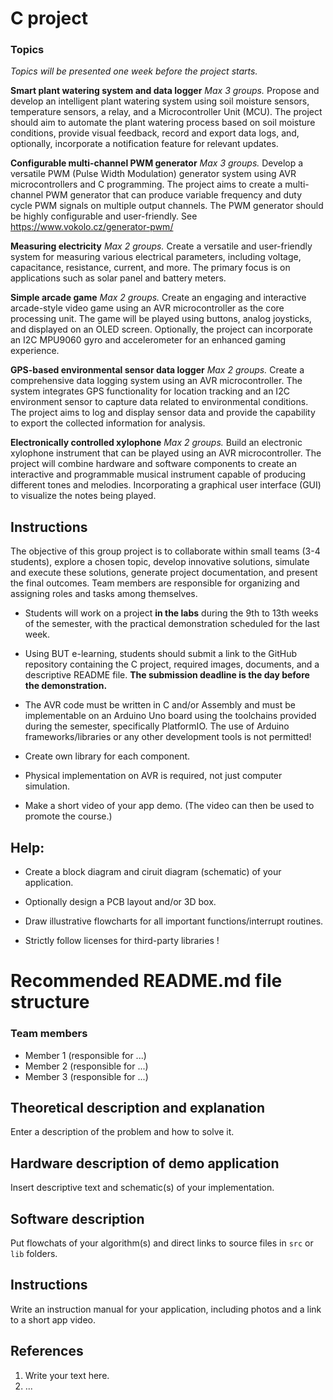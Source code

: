 # C project

### Topics

*Topics will be presented one week before the project starts.*

**Smart plant watering system and data logger**
*Max 3 groups.*
Propose and develop an intelligent plant watering system using soil moisture sensors, temperature sensors, a relay, and a Microcontroller Unit (MCU). The project should aim to automate the plant watering process based on soil moisture conditions, provide visual feedback, record and export data logs, and, optionally, incorporate a notification feature for relevant updates.

**Configurable multi-channel PWM generator**
*Max 3 groups.*
Develop a versatile PWM (Pulse Width Modulation) generator system using AVR microcontrollers and C programming. The project aims to create a multi-channel PWM generator that can produce variable frequency and duty cycle PWM signals on multiple output channels. The PWM generator should be highly configurable and user-friendly. See https://www.vokolo.cz/generator-pwm/

**Measuring electricity**
*Max 2 groups.*
Create a versatile and user-friendly system for measuring various electrical parameters, including voltage, capacitance, resistance, current, and more. The primary focus is on applications such as solar panel and battery meters.

**Simple arcade game**
*Max 2 groups.*
Create an engaging and interactive arcade-style video game using an AVR microcontroller as the core processing unit. The game will be played using buttons, analog joysticks, and displayed on an OLED screen. Optionally, the project can incorporate an I2C MPU9060 gyro and accelerometer for an enhanced gaming experience.

**GPS-based environmental sensor data logger**
*Max 2 groups.*
Create a comprehensive data logging system using an AVR microcontroller. The system integrates GPS functionality for location tracking and an I2C environment sensor to capture data related to environmental conditions. The project aims to log and display sensor data and provide the capability to export the collected information for analysis.

**Electronically controlled xylophone**
*Max 2 groups.*
Build an electronic xylophone instrument that can be played using an AVR microcontroller. The project will combine hardware and software components to create an interactive and programmable musical instrument capable of producing different tones and melodies. Incorporating a graphical user interface (GUI) to visualize the notes being played.

## Instructions

The objective of this group project is to collaborate within small teams (3-4 students), explore a chosen topic, develop innovative solutions, simulate and execute these solutions, generate project documentation, and present the final outcomes. Team members are responsible for organizing and assigning roles and tasks among themselves.

* Students will work on a project **in the labs** during the 9th to 13th weeks of the semester, with the practical demonstration scheduled for the last week.

* Using BUT e-learning, students should submit a link to the GitHub repository containing the C project, required images, documents, and a descriptive README file. **The submission deadline is the day before the demonstration.**

* The AVR code must be written in C and/or Assembly and must be implementable on an Arduino Uno board using the toolchains provided during the semester, specifically PlatformIO. The use of Arduino frameworks/libraries or any other development tools is not permitted!

* Create own library for each component.

* Physical implementation on AVR is required, not just computer simulation.

* Make a short video of your app demo. (The video can then be used to promote the course.)

## Help:

* Create a block diagram and ciruit diagram (schematic) of your application.

* Optionally design a PCB layout and/or 3D box.

* Draw illustrative flowcharts for all important functions/interrupt routines.

* Strictly follow licenses for third-party libraries !

# Recommended README.md file structure

### Team members

* Member 1 (responsible for ...)
* Member 2 (responsible for ...)
* Member 3 (responsible for ...)

## Theoretical description and explanation

Enter a description of the problem and how to solve it.

## Hardware description of demo application

Insert descriptive text and schematic(s) of your implementation.

## Software description

Put flowchats of your algorithm(s) and direct links to source files in `src` or `lib` folders.

## Instructions

Write an instruction manual for your application, including photos and a link to a short app video.

## References

1. Write your text here.
2. ...
